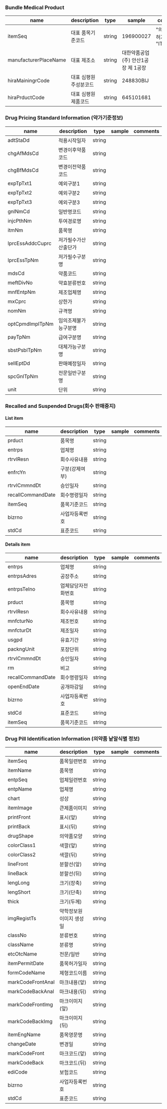
### Bundle Medical Product

| name                  | description | type   | sample                | comments                   |
|-----------------------|-------------|--------|-----------------------|----------------------------|
| itemSeq               | 대표 품목기준코드   | string | 196900027             | "의약품 제품 허가 정보"의 "ITEM_SEQ" |
| manufacturerPlaceName | 대표 제조소      | string | 대한약품공업(주) 안산1공장 제 1공장 |                            |
| hiraMainingrCode      | 대표 심평원주성분코드 | string | 248830BIJ             |                            |
| hiraPrductCode        | 대표 심평원제품코드  | string | 645101681             |                            |

### Drug Pricing Standard Information (약가기준정보)
| name                  | description       | type    | sample | comments |
|-----------------------|------------------|---------|--------|----------|
| adtStaDd              | 적용시작일자       | string  |        |          |
| chgAfMdsCd            | 변경이후약품코드    | string  |        |          |
| chgBfMdsCd            | 변경이전약품코드    | string  |        |          |
| expTpTxt1             | 예외구분1         | string  |        |          |
| expTpTxt2             | 예외구분2         | string  |        |          |
| expTpTxt3             | 예외구분3         | string  |        |          |
| gnlNmCd               | 일반명코드         | string  |        |          |
| injcPthNm             | 투여경로명         | string  |        |          |
| itmNm                 | 품목명            | string  |        |          |
| lprcEssAddcCuprc      | 저가필수가산산출단가 | string  |        |          |
| lprcEssTpNm           | 저가필수구분명      | string  |        |          |
| mdsCd                 | 약품코드           | string  |        |          |
| meftDivNo             | 약효분류번호        | string  |        |          |
| mnfEntpNm             | 제조업체명         | string  |        |          |
| mxCprc                | 상한가            | string  |        |          |
| nomNm                 | 규격명            | string  |        |          |
| optCpmdImplTpNm       | 임의조제불가능구분명 | string  |        |          |
| payTpNm               | 급여구분명         | string  |        |          |
| sbstPsblTpNm          | 대체가능구분명      | string  |        |          |
| sellEptDd             | 판매예정일자        | string  |        |          |
| spcGnlTpNm            | 전문일반구분명      | string  |        |          |
| unit                  | 단위             | string  |        |          |

### Recalled and Suspended Drugs(회수 판매중지)
#### List item
| name                 | description       | type    | sample | comments |
|----------------------|------------------|---------|--------|----------|
| prduct               | 품목명            | string  |        |          |
| entrps               | 업체명            | string  |        |          |
| rtrvlResn            | 회수사유내용       | string  |        |          |
| enfrcYn              | 구분(강제여부)     | string  |        |          |
| rtrvlCmmndDt         | 승인일자          | string  |        |          |
| recallCommandDate    | 회수명령일자       | string  |        |          |
| itemSeq              | 품목기준코드       | string  |        |          |
| bizrno               | 사업자등록번호     | string  |        |          |
| stdCd                | 표준코드          | string  |        |          |

#### Details item
| name                 | description         | type    | sample | comments |
|----------------------|----------------------|---------|--------|----------|
| entrps               | 업체명                | string  |        |          |
| entrpsAdres          | 공장주소              | string  |        |          |
| entrpsTelno          | 업체담당자전화번호       | string  |        |          |
| prduct               | 품목명                | string  |        |          |
| rtrvlResn            | 회수사유내용           | string  |        |          |
| mnfcturNo            | 제조번호              | string  |        |          |
| mnfcturDt            | 제조일자              | string  |        |          |
| usgpd                | 유효기간              | string  |        |          |
| packngUnit           | 포장단위              | string  |        |          |
| rtrvlCmmndDt         | 승인일자              | string  |        |          |
| rm                   | 비고                 | string  |        |          |
| recallCommandDate    | 회수명령일자           | string  |        |          |
| openEndDate          | 공개마감일            | string  |        |          |
| bizrno               | 사업자등록번호         | string  |        |          |
| stdCd                | 표준코드              | string  |        |          |
| itemSeq              | 품목기준코드           | string  |        |          |

### Drug Pill Identification Information (의약품 낱알식별 정보)
| name                      | description     | type   | sample | comments |
|---------------------------|------------------|--------|--------|----------|
| itemSeq                   | 품목일련번호         | string |        |          |
| itemName                  | 품목명             | string |        |          |
| entpSeq                   | 업체일련번호         | string |        |          |
| entpName                  | 업체명             | string |        |          |
| chart                     | 성상              | string |        |          |
| itemImage                 | 큰제품이미지         | string |        |          |
| printFront                | 표시(앞)           | string |        |          |
| printBack                 | 표시(뒤)           | string |        |          |
| drugShape                 | 의약품모양           | string |        |          |
| colorClass1               | 색깔(앞)           | string |        |          |
| colorClass2               | 색깔(뒤)           | string |        |          |
| lineFront                 | 분할선(앞)          | string |        |          |
| lineBack                  | 분할선(뒤)          | string |        |          |
| lengLong                  | 크기(장축)          | string |        |          |
| lengShort                 | 크기(단축)          | string |        |          |
| thick                     | 크기(두께)          | string |        |          |
| imgRegistTs               | 약학정보원 이미지 생성일 | string |        |          |
| classNo                   | 분류번호            | string |        |          |
| className                 | 분류명              | string |        |          |
| etcOtcName                | 전문/일반           | string |        |          |
| itemPermitDate            | 품목허가일자         | string |        |          |
| formCodeName              | 제형코드이름         | string |        |          |
| markCodeFrontAnal         | 마크내용(앞)         | string |        |          |
| markCodeBackAnal          | 마크내용(뒤)         | string |        |          |
| markCodeFrontImg          | 마크이미지(앞)       | string |        |          |
| markCodeBackImg           | 마크이미지(뒤)       | string |        |          |
| itemEngName               | 품목영문명           | string |        |          |
| changeDate                | 변경일              | string |        |          |
| markCodeFront             | 마크코드(앞)         | string |        |          |
| markCodeBack              | 마크코드(뒤)         | string |        |          |
| ediCode                   | 보험코드            | string |        |          |
| bizrno                    | 사업자등록번호        | string |        |          |
| stdCd                     | 표준코드            | string |        |          |


